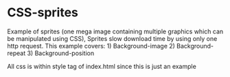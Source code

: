 # CSS-sprites
Example of sprites (one mega image containing multiple graphics which can be manipulated using CSS), 
  Sprites slow download time by using only one http request.
  This example covers: 
    1) Background-image
    2) Background-repeat
    3) Background-position

All css is within style tag of index.html since this is just an example

